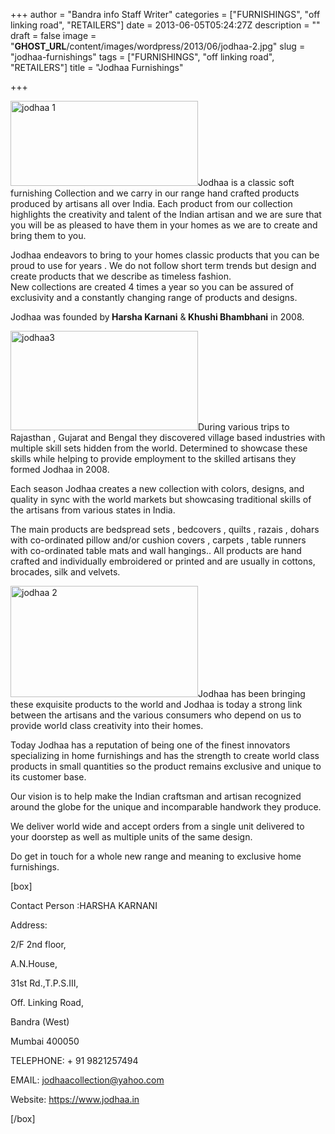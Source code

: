 +++
author = "Bandra info Staff Writer"
categories = ["FURNISHINGS", "off linking road", "RETAILERS"]
date = 2013-06-05T05:24:27Z
description = ""
draft = false
image = "__GHOST_URL__/content/images/wordpress/2013/06/jodhaa-2.jpg"
slug = "jodhaa-furnishings"
tags = ["FURNISHINGS", "off linking road", "RETAILERS"]
title = "Jodhaa Furnishings"

+++


<p><a href="https://i1.wp.com/bandra.info/wp-content/uploads/2013/06/jodhaa-1.jpg?ssl=1"><img loading="lazy" class="size-medium wp-image-2813 alignright" alt="jodhaa 1" src="https://i1.wp.com/bandra.info/wp-content/uploads/2013/06/jodhaa-1.jpg?resize=300%2C136&#038;ssl=1" width="300" height="136" srcset="https://i1.wp.com/bandra.info/wp-content/uploads/2013/06/jodhaa-1.jpg?resize=300%2C136&amp;ssl=1 300w, https://i1.wp.com/bandra.info/wp-content/uploads/2013/06/jodhaa-1.jpg?w=468&amp;ssl=1 468w" sizes="(max-width: 300px) 100vw, 300px" data-recalc-dims="1" /></a>Jodhaa is a classic soft furnishing Collection and we carry in our range hand crafted products produced by artisans all over India. Each product from our collection highlights the creativity and talent of the Indian artisan and we are sure that you will be as pleased to have them in your homes as we are to create and bring them to you.</p>
<p>Jodhaa endeavors to bring to your homes classic products that you can be proud to use for years . We do not follow short term trends but design and create products that we describe as timeless fashion.<br />
New collections are created 4 times a year so you can be assured of exclusivity and a constantly changing range of products and designs.</p>
<p>Jodhaa was founded by<strong> Harsha Karnani</strong> &amp;<strong> Khushi Bhambhani</strong> in 2008.</p>
<p><a href="https://i2.wp.com/bandra.info/wp-content/uploads/2013/06/jodhaa3.jpg?ssl=1"><img loading="lazy" class="size-medium wp-image-2814 alignleft" alt="jodhaa3" src="https://i2.wp.com/bandra.info/wp-content/uploads/2013/06/jodhaa3.jpg?resize=300%2C159&#038;ssl=1" width="300" height="159" srcset="https://i2.wp.com/bandra.info/wp-content/uploads/2013/06/jodhaa3.jpg?resize=300%2C159&amp;ssl=1 300w, https://i2.wp.com/bandra.info/wp-content/uploads/2013/06/jodhaa3.jpg?w=444&amp;ssl=1 444w" sizes="(max-width: 300px) 100vw, 300px" data-recalc-dims="1" /></a>During various trips to Rajasthan , Gujarat and Bengal they discovered village based industries with multiple skill sets hidden from the world. Determined to showcase these skills while helping to provide employment to the skilled artisans they formed Jodhaa in 2008.</p>
<p>Each season Jodhaa creates a new collection with colors, designs, and quality in sync with the world markets but showcasing traditional skills of the artisans from various states in India.</p>
<p>The main products are bedspread sets , bedcovers , quilts , razais , dohars with co-ordinated pillow and/or cushion covers , carpets , table runners with co-ordinated table mats and wall hangings.. All products are hand crafted and individually embroidered or printed and are usually in cottons, brocades, silk and velvets.</p>
<p><a href="https://i2.wp.com/bandra.info/wp-content/uploads/2013/06/jodhaa-2.jpg?ssl=1"><img loading="lazy" class="size-medium wp-image-2812 alignright" alt="jodhaa 2" src="https://i2.wp.com/bandra.info/wp-content/uploads/2013/06/jodhaa-2.jpg?resize=300%2C178&#038;ssl=1" width="300" height="178" srcset="https://i2.wp.com/bandra.info/wp-content/uploads/2013/06/jodhaa-2.jpg?resize=300%2C178&amp;ssl=1 300w, https://i2.wp.com/bandra.info/wp-content/uploads/2013/06/jodhaa-2.jpg?w=465&amp;ssl=1 465w" sizes="(max-width: 300px) 100vw, 300px" data-recalc-dims="1" /></a>Jodhaa has been bringing these exquisite products to the world and Jodhaa is today a strong link between the artisans and the various consumers who depend on us to provide world class creativity into their homes.</p>
<p>Today Jodhaa has a reputation of being one of the finest innovators specializing in home furnishings and has the strength to create world class products in small quantities so the product remains exclusive and unique to its customer base.</p>
<p>Our vision is to help make the Indian craftsman and artisan recognized around the globe for the unique and incomparable handwork they produce.</p>
<p>We deliver world wide and accept orders from a single unit delivered to your doorstep as well as multiple units of the same design.</p>
<p>Do get in touch for a whole new range and meaning to exclusive home furnishings.</p>
<p>[box]</p>
<p>Contact Person :HARSHA KARNANI</p>
<p>Address:</p>
<p>2/F 2nd floor,</p>
<p>A.N.House,</p>
<p>31st Rd.,T.P.S.III,</p>
<p>Off. Linking Road,</p>
<p>Bandra (West)</p>
<p>Mumbai 400050</p>
<p>TELEPHONE: + 91 9821257494</p>
<p>EMAIL: <a href="mailto:jodhaacollection@yahoo.com" target="_blank">jodhaacollection@yahoo.com</a></p>
<p>Website: <a href="https://www.jodhaa.in/">https://www.jodhaa.in</a></p>
<p>[/box]</p>
<p>&nbsp;</p>



